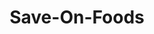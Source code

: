 ---
title: "Save-On-Foods"
url: /vancouver/save-on-foods-river-district-crossing/
shop: Supermarkt
---